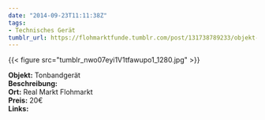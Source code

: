 ```yaml
---
date: "2014-09-23T11:11:38Z"
tags:
- Technisches Gerät
tumblr_url: https://flohmarktfunde.tumblr.com/post/131738789233/objekt-tonbandger%C3%A4t-beschreibung-lorem-ipsum
---
```

 {{< figure src="tumblr_nwo07eyi1V1tfawupo1_1280.jpg" >}}  

**Objekt:** Tonbandgerät  
**Beschreibung:**   
**Ort:** Real Markt Flohmarkt  
**Preis:** 20€  
**Links:** 
